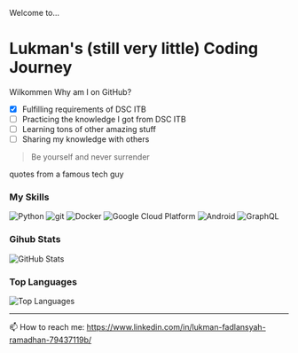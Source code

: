 Welcome to...

<!--
**jesslyn1999/jesslyn1999** is a ✨ _special_ ✨ repository because its `README.md` (this file) appears on your GitHub profile.

Here are some ideas to get you started:

- 🔭 I’m currently working on ...
- 🌱 I’m currently learning ...
- 👯 I’m looking to collaborate on ...
- 🤔 I’m looking for help with ...
- 💬 Ask me about ...
- 📫 How to reach me: ...
- 😄 Pronouns: ...
- ⚡ Fun fact: ...
-->

# Lukman's (still very little) Coding Journey 

Wilkommen
Why am I on GitHub?
- [x] Fulfilling requirements of DSC ITB
- [ ] Practicing the knowledge I got from DSC ITB 
- [ ] Learning tons of other amazing stuff 
- [ ] Sharing my knowledge with others

> Be yourself and never surrender

quotes from a famous tech guy

### My Skills

<p>
  <img alt="Python" src="https://www.google.com/search?q=sql+logo&tbm=isch&ved=2ahUKEwjJu-urwc3sAhXsnUsFHbahBtUQ2-cCegQIABAA&oq=sql+logo&gs_lcp=CgNpbWcQAzIECCMQJzIECAAQQzICCAAyAggAMgIIADICCAAyAggAMgQIABBDMgQIABBDMgIIAFDJFliRIWDEI2gAcAB4AIAB2AGIAdoIkgEFMS42LjGYAQCgAQGqAQtnd3Mtd2l6LWltZ8ABAQ&sclient=img&ei=qkOUX8m-COy7rtoPtsOaqA0&bih=711&biw=1340&client=firefox-b-d&safe=strict#imgrc=tIaFyabI2yhNrM" />
  <img alt="git" src="https://img.shields.io/badge/-Git-F05032?style=flat-square&logo=git&logoColor=white" />
  <img alt="Docker" src="https://img.shields.io/badge/-Docker-46a2f1?style=flat-square&logo=docker&logoColor=white" />
  <img alt="Google Cloud Platform" src="https://img.shields.io/badge/-Google_Cloud_Platform-1a73e8?style=flat-square&logo=google-cloud&logoColor=white" />
  <img alt="Android" src="https://img.shields.io/badge/-Android-AAC148?style=flat-square&logo=android&logoColor=white" />
  <img alt="GraphQL" src="https://img.shields.io/badge/-GraphQL-E10098?style=flat-square&logo=graphql&logoColor=white" />
</p>


### Gihub Stats
<p><img src="https://github-readme-stats.vercel.app/api?username=Lok1man&amp;show_icons=true&amp;count_private=true&amp;theme=cobalt" alt="GitHub Stats"></p>

### Top Languages
<p><img src="https://github-readme-stats.vercel.app/api/top-langs/?username=Lok1man&amp;layout=compact" alt="Top Languages"></p>

---

📫 How to reach me: https://www.linkedin.com/in/lukman-fadlansyah-ramadhan-79437119b/
